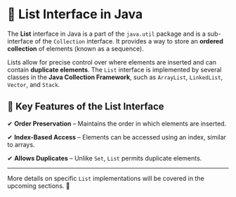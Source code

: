 # 📜 List Interface in Java

The **List** interface in Java is a part of the `java.util` package and is a sub-interface of the `Collection` interface. 
It provides a way to store an **ordered collection** of elements (known as a sequence).

Lists allow for precise control over where elements are inserted and can contain **duplicate elements**. 
The `List` interface is implemented by several classes in the **Java Collection Framework**, such as `ArrayList`, `LinkedList`, `Vector`, and `Stack`.

## 🔑 Key Features of the List Interface

✔ **Order Preservation** – Maintains the order in which elements are inserted.

✔ **Index-Based Access** – Elements can be accessed using an index, similar to arrays.

✔ **Allows Duplicates** – Unlike `Set`, `List` permits duplicate elements.

---

More details on specific `List` implementations will be covered in the upcoming sections. 🚀
